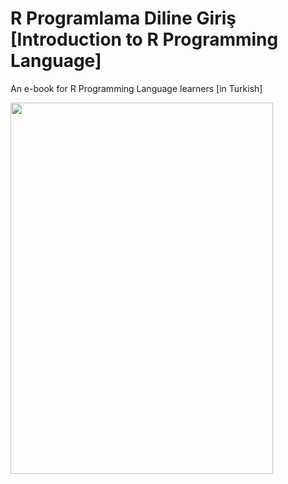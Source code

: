 # R Programlama Diline Giriş [Introduction to R Programming Language]
An e-book for R Programming Language learners [in Turkish]

<img src="https://github.com/gungorMetehan/R-programlama-diline-giris/assets/102655648/63342a6e-eb0b-48ca-81ae-04a851c6ba71" width="420" height="594" />
